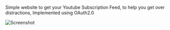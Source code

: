 Simple website to get your Youtube Subscription Feed, to help you get over distractions, Implemented using OAuth2.0

![Screenshot](https://github.com/viralgupta/YoutubeSubscriptionOnly/assets/119971154/04ed85c7-0efb-4ff6-9114-fa7f773a1bc9)
